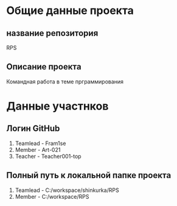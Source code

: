 # Общие данные проекта

## название репозитория
RPS

## Описание проекта
Командная работа в теме прграммирования

# Данные участнков

## Логин GitHub
1. Teamlead - Fram1se
2. Member - Art-021
3. Teacher - Teacher001-top

## Полный путь к локальной папке проекта
1. Teamlead - C:/workspace/shinkurka/RPS
2. Member - C:/workspace/RPS

